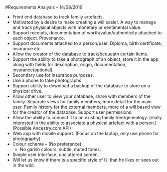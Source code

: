 #Requirements Analysis – 14/08/2019

- Front end database to track family artefacts.
- Motivated by a desire to make creating a will easier. A way to manage and track physical objects with monetary or sentimental value.
- Support receipts, documentation of worth/value/authenticity attached to each object. Provenance.
- Support documents attached to a person/user. Diploma, birth certificate, insurance etc.
- Allow the creator of the database to track/bequeath certain items.
- Support the ability to take a photograph of an object, store it in the app along with fields for description, origin, documentation, insurance(optional).
- Secondary use for insurance purposes.
- Use a phone to take photographs
- Support ability to download a backup of the database to store on a physical drive.
- Allow other user to view your database, share with members of the family. Separate views for family members, more detail for the main user. Family history for the external members, more of a will based view for the creator of the database. Support user permissions.
- Allow the ability to connect it to an existing family tree/genealogy.  (really interested in the ability to associate a physical artefact with a person.) (Possible Ancestry.com API)  
- Web app with mobile support. (Focus on the laptop, only use phone for photography)
- Colour scheme – (No preference)
	- No garish colours, subtle, muted tones.
- Simple user interface, uncluttered screen.
- Will let us know if there is a specific style of UI that he likes or sees out in the wild.


